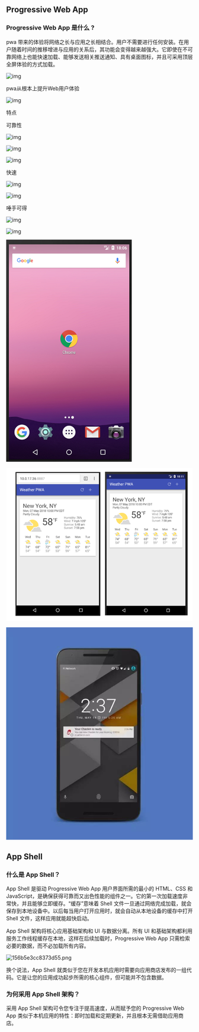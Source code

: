 ## Progressive Web App



### Progressive Web App 是什么 ?

pwa 带来的体验将网络之长与应用之长相结合。用户不需要进行任何安装。在用户随着时间的推移增进与应用的关系后，其功能会变得越来越强大。它即使在不可靠网络上也能快速加载、能够发送相关推送通知、具有桌面图标，并且可采用顶层全屏体验的方式加载。

![img](https://slide.cdn.myslide.cn/e6d741b7717b55ed3aa24c520a2b3d13/slide-03.jpg)





pwa从根本上提升Web用户体验

![img](http://7rf34y.com2.z0.glb.qiniucdn.com/c/244f96b330cb067e10b81921fccf1758)



特点

可靠性

![img](http://7rf34y.com2.z0.glb.qiniucdn.com/c/146b08701f7f195ebd7c76ce66cc9295)



![img](http://7rf34y.com2.z0.glb.qiniucdn.com/c/8f0b050210524ac453255ae97eff1bc7)



![img](https://pic4.zhimg.com/80/v2-78f7b820c10c3c5ea7a358466e496d38_hd.jpg)



快速

![img](http://7rf34y.com2.z0.glb.qiniucdn.com/c/87e3d59999a15e8bd57ec632c80d1ef4)



![img](http://7rf34y.com2.z0.glb.qiniucdn.com/c/9af94c60c77a48d34929f2b9e9e8154c)



唾手可得

![img](http://7rf34y.com2.z0.glb.qiniucdn.com/c/9e0c3a0120b692f2e42a21c1f674a48d)

![img](http://7rf34y.com2.z0.glb.qiniucdn.com/c/8565341bb91881b5e397e7672953fdf1)



![entry](https://github.com/itpers/imgres/blob/master/img/entry.png?raw=true)



![immserive](https://github.com/itpers/imgres/blob/master/img/immserive.png?raw=true)



![img](https://github.com/itpers/imgres/blob/master/img/notify.png?raw=true)

## App Shell

### 什么是 App Shell？

App Shell 是驱动 Progressive Web App 用户界面所需的最小的 HTML、CSS 和 JavaScript，是确保获得可靠而又出色性能的组件之一。它的第一次加载速度非常快，并且能够立即缓存。“缓存”意味着 Shell 文件一旦通过网络完成加载，就会保存到本地设备中。以后每当用户打开应用时，就会自动从本地设备的缓存中打开 Shell 文件，这样应用就能超快启动。

App Shell 架构将核心应用基础架构和 UI 与数据分离。所有 UI 和基础架构都利用服务工作线程缓存在本地，这样在后续加载时，Progressive Web App 只需检索必要的数据，而不必加载所有内容。

![156b5e3cc8373d55.png](https://developers.google.com/web/fundamentals/codelabs/your-first-pwapp/img/156b5e3cc8373d55.png?hl=zh-cn)

换个说法，App Shell 就类似于您在开发本机应用时需要向应用商店发布的一组代码。它是让您的应用成功起步所需的核心组件，但可能并不包含数据。

### 为何采用 App Shell 架构？

采用 App Shell 架构可令您专注于提高速度，从而赋予您的 Progressive Web App 类似于本机应用的特性：即时加载和定期更新，并且根本无需借助应用商店。